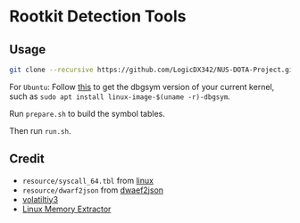 # Rootkit Detection Tools

## Usage

```bash
git clone --recursive https://github.com/LogicDX342/NUS-DOTA-Project.git
```

For `Ubuntu`:
Follow [this](https://ubuntu.com/server/docs/debug-symbol-packages) to get the dbgsym version of your current kernel, such as `sudo apt install linux-image-$(uname -r)-dbgsym`.

Run `prepare.sh` to build the symbol tables.

Then run `run.sh`.

## Credit
- `resource/syscall_64.tbl` from [linux](https://github.com/torvalds/linux/blob/master/arch/x86/entry/syscalls/syscall_64.tbl)
- `resource/dwarf2json` from [dwaef2json](https://github.com/volatilityfoundation/dwarf2json/releases/tag/v0.8.0)
- [volatiltiy3](https://github.com/volatilityfoundation/volatility3)
- [Linux Memory Extractor](https://github.com/504ensicsLabs/LiME)
